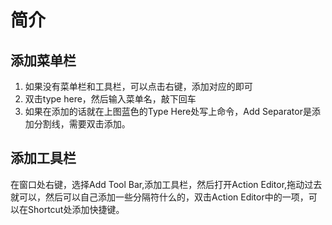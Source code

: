 # 简介

## 添加菜单栏

1. 如果没有菜单栏和工具栏，可以点击右键，添加对应的即可
2. 双击type here，然后输入菜单名，敲下回车
3. 如果在添加的话就在上图蓝色的Type Here处写上命令，Add Separator是添加分割线，需要双击添加。



## 添加工具栏

在窗口处右键，选择Add Tool Bar,添加工具栏，然后打开Action Editor,拖动过去就可以，然后可以自己添加一些分隔符什么的，双击Action Editor中的一项，可以在Shortcut处添加快捷键。